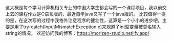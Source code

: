 这大概是每个学习计算机相关专业的中国大学生都会写的一个课程项目，我以前交上去的课程作业是C语言版的，最近自学java又写了一个java版的。
比较值得一提的是，在这次写的过程中我格外注意程序的健壮性，这算是一个小小的进步吧。主要是用了try-catch(InputMismatchException e)来规避了int型变量被莫名输入string的情况。
欢迎访问我的博客：https://morizen-studio.netlify.app/
